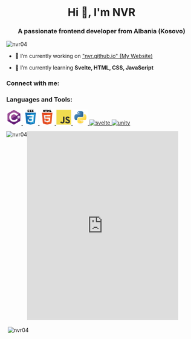<h1 align="center">Hi 👋, I'm NVR</h1>
<h3 align="center">A passionate frontend developer from Albania (Kosovo)</h3>

<p align="left"> <img src="https://komarev.com/ghpvc/?username=nvr04&label=Profile%20views&color=0e75b6&style=flat" alt="nvr04" /> </p>

- 🔭 I’m currently working on ["nvr.github.io" (My Website)](https://nvr04.github.io/)

- 🌱 I’m currently learning **Svelte, HTML, CSS, JavaScript**

<h3 align="left">Connect with me:</h3>
<p align="left">
</p>

<h3 align="left">Languages and Tools:</h3>
<p align="left"> <a href="https://www.w3schools.com/cs/" target="_blank" rel="noreferrer"> <img src="https://raw.githubusercontent.com/devicons/devicon/master/icons/csharp/csharp-original.svg" alt="csharp" width="40" height="40"/> </a> <a href="https://www.w3schools.com/css/" target="_blank" rel="noreferrer"> <img src="https://raw.githubusercontent.com/devicons/devicon/master/icons/css3/css3-original-wordmark.svg" alt="css3" width="40" height="40"/> </a> <a href="https://www.w3.org/html/" target="_blank" rel="noreferrer"> <img src="https://raw.githubusercontent.com/devicons/devicon/master/icons/html5/html5-original-wordmark.svg" alt="html5" width="40" height="40"/> </a> <a href="https://developer.mozilla.org/en-US/docs/Web/JavaScript" target="_blank" rel="noreferrer"> <img src="https://raw.githubusercontent.com/devicons/devicon/master/icons/javascript/javascript-original.svg" alt="javascript" width="40" height="40"/> </a> <a href="https://www.python.org" target="_blank" rel="noreferrer"> <img src="https://raw.githubusercontent.com/devicons/devicon/master/icons/python/python-original.svg" alt="python" width="40" height="40"/> </a> <a href="https://svelte.dev" target="_blank" rel="noreferrer"> <img src="https://upload.wikimedia.org/wikipedia/commons/1/1b/Svelte_Logo.svg" alt="svelte" width="40" height="40"/> </a> <a href="https://unity.com/" target="_blank" rel="noreferrer"> <img src="https://www.vectorlogo.zone/logos/unity3d/unity3d-icon.svg" alt="unity" width="40" height="40"/> </a> </p>

<p><img align="left" src="https://github-readme-stats.vercel.app/api/top-langs?username=nvr04&show_icons=true&locale=en&layout=compact" alt="nvr04" /></p>
<iframe class="discord-iframe hidden" id="discordIframe" src="https://discord.com/widget?id=1038430199437602887&theme=dark" width="400" height="500" allowtransparency="true" frameborder="0" sandbox="allow-popups allow-popups-to-escape-sandbox allow-same-origin allow-scripts"></iframe>
<p>&nbsp;<img align="center" src="https://github-readme-stats.vercel.app/api?username=nvr04&show_icons=true&locale=en" alt="nvr04" /></p>
